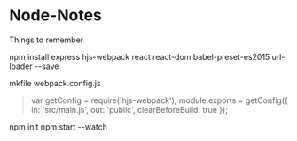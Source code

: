 # Node-Notes
Things to remember

npm install express hjs-webpack react react-dom babel-preset-es2015 url-loader --save

mkfile webpack.config.js

>var getConfig = require('hjs-webpack');
>module.exports = getConfig({
>  in: 'src/main.js',
>  out: 'public',
>  clearBeforeBuild: true
>});

npm init
npm start --watch

